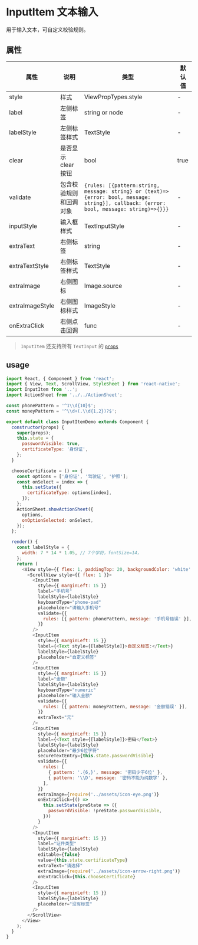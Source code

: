 # InputItem 文本输入
用于输入文本，可自定义校验规则。

## 属性

| 属性 | 说明 | 类型 | 默认值 |
| ---- | ---- | ---- | ------ |
| style | 样式 | ViewPropTypes.style | - |
| label | 左侧标签 | string or node | - |
| labelStyle | 左侧标签样式 | TextStyle | - |
| clear | 是否显示 clear 按钮 | bool | true |
| validate | 包含校验规则和回调对象 | `{rules: [{pattern:string, message: string} or (text)=>{error: bool, message: string}], callback: (error: bool, message: string)=>{}}}` | - |
| inputStyle | 输入框样式 | TextInputStyle | - |
| extraText | 右侧标签 | string | - |
| extraTextStyle | 右侧标签样式 | TextStyle | - |
| extraImage | 右侧图标 | Image.source | - |
| extraImageStyle | 右侧图标样式 | ImageStyle | - |
| onExtraClick | 右侧点击回调 | func | - |

> `InputItem` 还支持所有 `TextInput` 的 [`props`](https://facebook.github.io/react-native/docs/textinput.html#props)

## usage

```js
import React, { Component } from 'react';
import { View, Text, ScrollView, StyleSheet } from 'react-native';
import InputItem from '..';
import ActionSheet from '../../ActionSheet';

const phonePattern = '^1\\d{10}$';
const moneyPattern = '^\\d+(.\\d{1,2})?$';

export default class InputItemDemo extends Component {
  constructor(props) {
    super(props);
    this.state = {
      passwordVisible: true,
      certificateType: '身份证',
    };
  }

  chooseCertificate = () => {
    const options = ['身份证', '驾驶证', '护照'];
    const onSelect = index => {
      this.setState({
        certificateType: options[index],
      });
    };
    ActionSheet.showActionSheet({
      options,
      onOptionSelected: onSelect,
    });
  };

  render() {
    const labelStyle = {
      width: 7 * 14 * 1.05, // 7个字符，fontSize=14，
    };
    return (
      <View style={{ flex: 1, paddingTop: 20, backgroundColor: 'white' }}>
        <ScrollView style={{ flex: 1 }}>
          <InputItem
            style={{ marginLeft: 15 }}
            label="手机号"
            labelStyle={labelStyle}
            keyboardType="phone-pad"
            placeholder="请输入手机号"
            validate={{
              rules: [{ pattern: phonePattern, message: '手机号错误' }],
            }}
          />
          <InputItem
            style={{ marginLeft: 15 }}
            label={<Text style={[labelStyle]}>自定义标签:</Text>}
            labelStyle={labelStyle}
            placeholder="自定义标签"
          />
          <InputItem
            style={{ marginLeft: 15 }}
            label="金额"
            labelStyle={labelStyle}
            keyboardType="numeric"
            placeholder="输入金额"
            validate={{
              rules: [{ pattern: moneyPattern, message: '金额错误' }],
            }}
            extraText="元"
          />
          <InputItem
            style={{ marginLeft: 15 }}
            label={<Text style={[labelStyle]}>密码</Text>}
            labelStyle={labelStyle}
            placeholder="最少6位字符"
            secureTextEntry={this.state.passwordVisible}
            validate={{
              rules: [
                { pattern: '.{6,}', message: '密码少于6位' },
                { pattern: '\\D', message: '密码不能为纯数字' },
              ],
            }}
            extraImage={require('../assets/icon-eye.png')}
            onExtraClick={() =>
              this.setState(preState => ({
                passwordVisible: !preState.passwordVisible,
              }))
            }
          />
          <InputItem
            style={{ marginLeft: 15 }}
            label="证件类型"
            labelStyle={labelStyle}
            editable={false}
            value={this.state.certificateType}
            extraText="请选择"
            extraImage={require('../assets/icon-arrow-right.png')}
            onExtraClick={this.chooseCertificate}
          />
          <InputItem
            style={{ marginLeft: 15 }}
            labelStyle={labelStyle}
            placeholder="没有标签"
          />
        </ScrollView>
      </View>
    );
  }
}

```